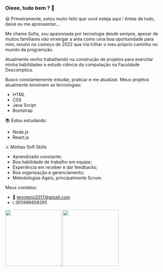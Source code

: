 ### Oieee, tudo bem ? 👋

😃 Primeiramente, estou muito feliz que você esteja aqui ! Antes de tudo, deixe eu me apressentar...

Me chamo Sofia, sou apaixonada por tecnologia desde sempre, apesar de muitos familiares não enxergar a aréa como uma boa oportunidade para mim, resolvi no começo de 2022 que iria trilhar o meu próprio caminho no mundo da programção. 

Atualmente venho trabalhando na construção de projetos para exercitar minha habilidades e estudo ciência da computação na Faculdade Descomplica.

Busco constantemente estudar, praticar e me atualizar.
Meus projetos atualmente envolvem as tecnologias: 

* HTML
* CSS
* Java Script
* Bootstrap

📚 Estou estudando: 
* Node.js
* React.js


⚔️ Minhas Soft Skills

* Aprendizado constante;
* Boa habilidade de trabalho em equipe;
* Experiência em receber e dar feedbacks;
* Boa organização e gerenciamento;
* Metodologias Ágeis, principalmente Scrum.

Meus contatos:
* 📧 tenoteno2017@gmail.com
* 📞 (81)996859295

<div align="left">
  <a href="https://github.com/sofiatenorius">
  <img height="180em" src="https://github-readme-stats.vercel.app/api?username=sofiatenorius&show_icons=true&theme=dracula&include_all_commits=true&count_private=true"/>
  <img height="180em" src="https://github-readme-stats.vercel.app/api/top-langs/?username=sofiatenorius&layout=compact&langs_count=7&theme=dracula"/>
</div>

